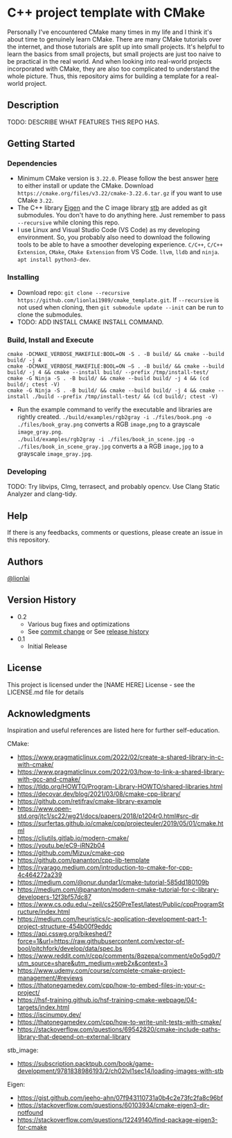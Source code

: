 # C++ project template with CMake

Personally I've encountered CMake many times in my life and I think it's about time to genuinely learn CMake. There are many CMake tutorials over the internet, and those tutorials are split up into small projects. It's helpful to learn the basics from small projects, but small projects are just too naive to be practical in the real world. And when looking into real-world projects incorporated with CMake, they are also too complicated to understand the whole picture. Thus, this repository aims for building a template for a real-world project.

## Description

TODO: DESCRIBE WHAT FEATURES THIS REPO HAS.

## Getting Started

### Dependencies
* Minimum CMake version is `3.22.0`. Please follow the best answer [here](https://askubuntu.com/questions/355565/how-do-i-install-the-latest-version-of-cmake-from-the-command-line) to either install or update the CMake. Download `https://cmake.org/files/v3.22/cmake-3.22.6.tar.gz` if you want to use CMake `3.22`.
* The C++ library [Eigen](https://gitlab.com/libeigen/eigen) and the C image library [stb](https://github.com/nothings/stb) are added as git submodules. You don't have to do anything here. Just remember to pass `--recursive` while cloning this repo.
* I use Linux and Visual Studio Code (VS Code) as my developing environment. So, you probably also need to download the following tools to be able to have a smoother developing experience. `C/C++`, `C/C++ Extension`, `CMake`, `CMake Extension` from VS Code.  `llvm`, `lldb` and `ninja`. ` apt install python3-dev`.

### Installing
* Download repo: `git clone --recursive https://github.com/lionlai1989/cmake_template.git`. If `--recursive` is not used when cloning, then `git submodule update --init` can be run to clone the submodules.
* TODO: ADD INSTALL CMAKE INSTALL COMMAND.

### Build, Install and Execute
```
cmake -DCMAKE_VERBOSE_MAKEFILE:BOOL=ON -S . -B build/ && cmake --build build/ -j 4
cmake -DCMAKE_VERBOSE_MAKEFILE:BOOL=ON –S . -B build/ && cmake --build build/ -j 4 && cmake --install build/ --prefix /tmp/install-test/
cmake -G Ninja -S . -B build/ && cmake --build build/ -j 4 && (cd build/; ctest -V)
cmake -G Ninja -S . -B build/ && cmake --build build/ -j 4 && cmake --install ./build --prefix /tmp/install-test/ && (cd build/; ctest -V)
```
* Run the example command to verify the executable and libraries are rightly created.
`./build/examples/rgb2gray -i ./files/book.png -o ./files/book_gray.png` converts a RGB `image,png` to a grayscale `image_gray.png`.  
`./build/examples/rgb2gray -i ./files/book_in_scene.jpg -o ./files/book_in_scene_gray.jpg` converts a a RGB `image,jpg` to a grayscale `image_gray.jpg`.

### Developing
TODO: Try libvips, CImg, terrasect, and probably opencv. Use Clang Static Analyzer and clang-tidy.

## Help

If there is any feedbacks, comments or questions, please create an issue in this repository.

## Authors

[@lionlai](https://github.com/lionlai1989)

## Version History

* 0.2
    * Various bug fixes and optimizations
    * See [commit change]() or See [release history]()
* 0.1
    * Initial Release

## License

This project is licensed under the [NAME HERE] License - see the LICENSE.md file for details

## Acknowledgments
Inspiration and useful references are listed here for further self-education.

CMake:
- https://www.pragmaticlinux.com/2022/02/create-a-shared-library-in-c-with-cmake/
- https://www.pragmaticlinux.com/2022/03/how-to-link-a-shared-library-with-gcc-and-cmake/
- https://tldp.org/HOWTO/Program-Library-HOWTO/shared-libraries.html
- https://decovar.dev/blog/2021/03/08/cmake-cpp-library/
- https://github.com/retifrav/cmake-library-example
- https://www.open-std.org/jtc1/sc22/wg21/docs/papers/2018/p1204r0.html#src-dir
- https://surfertas.github.io/cmake/cpp/projecteuler/2019/05/01/cmake.html
- https://cliutils.gitlab.io/modern-cmake/
- https://youtu.be/eC9-iRN2b04
- https://github.com/Mizux/cmake-cpp
- https://github.com/pananton/cpp-lib-template
- https://rvarago.medium.com/introduction-to-cmake-for-cpp-4c464272a239
- https://medium.com/@onur.dundar1/cmake-tutorial-585dd180109b
- https://medium.com/@pananton/modern-cmake-tutorial-for-c-library-developers-12f3bf57dc87
- https://www.cs.odu.edu/~zeil/cs250PreTest/latest/Public/cppProgramStructure/index.html
- https://medium.com/heuristics/c-application-development-part-1-project-structure-454b00f9eddc
- https://api.csswg.org/bikeshed/?force=1&url=https://raw.githubusercontent.com/vector-of-bool/pitchfork/develop/data/spec.bs
- https://www.reddit.com/r/cpp/comments/8qzepa/comment/e0o5gd0/?utm_source=share&utm_medium=web2x&context=3
- https://www.udemy.com/course/complete-cmake-project-management/#reviews
- https://thatonegamedev.com/cpp/how-to-embed-files-in-your-c-project/
- https://hsf-training.github.io/hsf-training-cmake-webpage/04-targets/index.html
- https://iscinumpy.dev/
- https://thatonegamedev.com/cpp/how-to-write-unit-tests-with-cmake/
- https://stackoverflow.com/questions/69542820/cmake-include-paths-library-that-depend-on-external-library

stb_image:
- https://subscription.packtpub.com/book/game-development/9781838986193/2/ch02lvl1sec14/loading-images-with-stb


Eigen:
- https://gist.github.com/jeeho-ahn/07f943110731a0b4c2e73fc2fa8c96bf
- https://stackoverflow.com/questions/60103934/cmake-eigen3-dir-notfound
- https://stackoverflow.com/questions/12249140/find-package-eigen3-for-cmake
